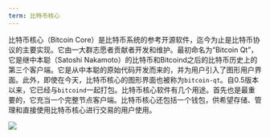 ```yaml
---
term: 比特币核心
---
```


比特币核心（Bitcoin Core）是比特币系统的参考开源软件，迄今为止是比特币协议的主要实现。它由一大群志愿者贡献者开发和维护。最初命名为“Bitcoin Qt”，它是继中本聪（Satoshi Nakamoto）的比特币和Bitcoind之后的比特币历史上的第三个客户端。它是从中本聪的原始代码开发而来的，并为用户引入了图形用户界面。此外，即使在今天，比特币核心的图形界面也被称为`bitcoin-qt`。自0.5版本以来，它已经与`bitcoind`一起打包。比特币核心软件有几个用途。首先也是最重要的，它充当一个完整节点客户端。比特币核心还包括一个钱包，供希望存储、管理和直接使用比特币核心进行交易的用户使用。

![](../../dictionnaire/assets/42.png)